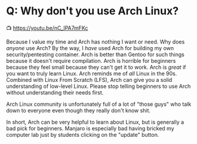 # Q: Why don't you use Arch Linux?

📺 <https://youtu.be/nC_IPA7mFKc>

Because I value my time and Arch has nothing I want or need. Why does *anyone* use Arch? By the way, I *have* used Arch for building my own security/pentesting container. Arch is better than Gentoo for such things because it doesn't require compilation. Arch is horrible for beginners because they feel small because they can't get it to work. Arch is *great* if you want to truly learn Linux. Arch reminds me of *all* Linux in the 90s. Combined with Linux From Scratch (LFS), Arch can give you a solid understanding of low-level Linux. Please stop telling beginners to use Arch without understanding their needs first.

Arch Linux community is unfortunately full of a lot of "those guys" who talk down to everyone even though they really don't know shit.

In short, Arch can be very helpful to learn about Linux, but is generally a bad pick for beginners. Manjaro is especially bad having bricked my computer lab just by students clicking on the "update" button.
